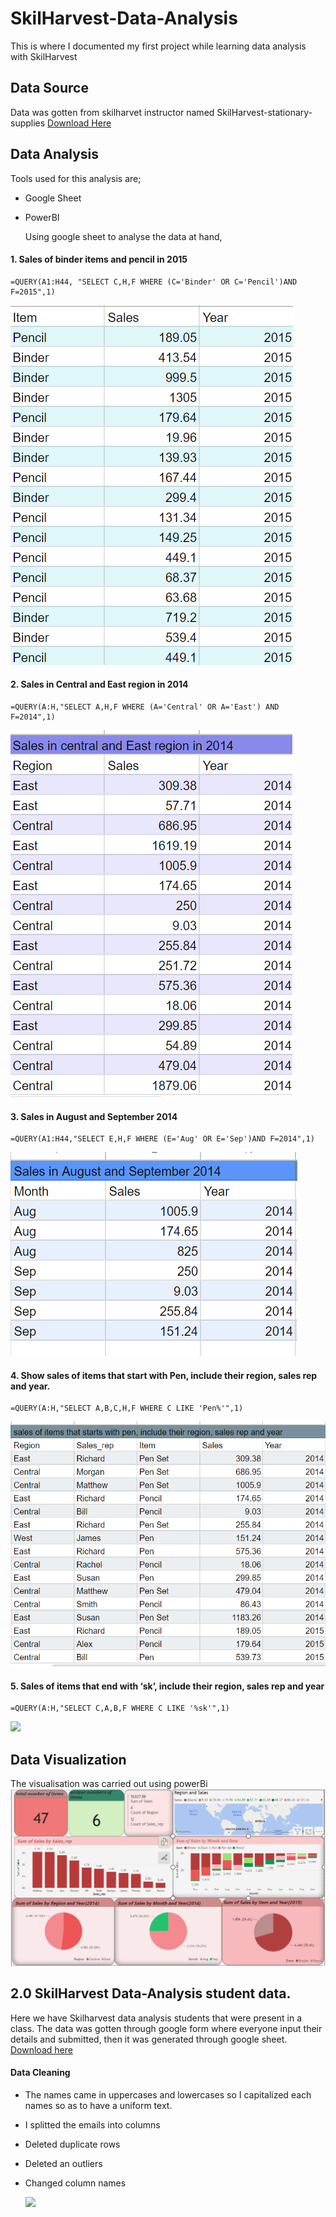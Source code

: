 # SkilHarvest-Data-Analysis
This is where I documented my first project while learning data analysis with SkilHarvest

## Data Source
Data was gotten from skilharvet instructor named SkilHarvest-stationary-supplies [Download Here](https://docs.google.com/spreadsheets/d/1kIvUpU3t4_vJs3SVGH7i9hhOciQ8FELTxFv4CDy7WVA/edit#gid=32712049) 

## Data Analysis
Tools used for this analysis are; 
- Google Sheet
- PowerBI
  
    Using google sheet to analyse the data at hand, 
  
#### 1. Sales of binder items and pencil in 2015
```
=QUERY(A1:H44, "SELECT C,H,F WHERE (C='Binder' OR C='Pencil')AND F=2015",1)
```
![](images/SSGREEN.png)

#### 2. Sales in Central and East region in 2014
```
=QUERY(A:H,"SELECT A,H,F WHERE (A='Central' OR A='East') AND F=2014",1)
```
![](images/Screenshotpurple.png)

#### 3. Sales in August and September 2014
```
=QUERY(A1:H44,"SELECT E,H,F WHERE (E='Aug' OR E='Sep')AND F=2014",1)
```
![](images/SSBLUE.png)

#### 4. Show sales of items that start with Pen, include their region, sales rep and year.

```
=QUERY(A:H,"SELECT A,B,C,H,F WHERE C LIKE 'Pen%'",1)
```

![](images/SStealgreen.png)


#### 5. Sales of items that end with ‘sk’, include their region, sales rep and year
```
=QUERY(A:H,"SELECT C,A,B,F WHERE C LIKE '%sk'",1)
```

![](images/screenshotone.png")


## Data Visualization  
The visualisation was carried out using powerBi
![](images/firstpowerbi.png)

  

## 2.0 SkilHarvest Data-Analysis student data.
Here we have Skilharvest data analysis students that were present in a class. The data was gotten through google form where everyone input their details and submitted, then it was generated through google sheet. [Download here](https://docs.google.com/spreadsheets/d/1Hp13nKLnKwjWoG7JF4wMRDaTPqjo3LO1SzK9Uc4fVoM/edit#gid=1040980080)

#### Data Cleaning
- The names came in uppercases and lowercases so I capitalized each names so as to have a uniform text.
- I splitted the emails into columns
- Deleted duplicate rows
- Deleted an outliers
- Changed column names

  ![](form-responses.png)
